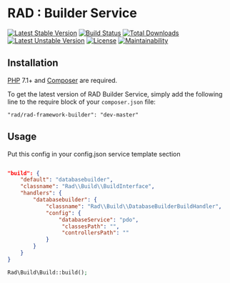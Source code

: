 RAD : Builder Service
==========================

[![Latest Stable Version](https://poser.pugx.org/rad/rad-framework-builder/v/stable)](https://packagist.org/packages/rad/rad-framework-builder)
[![Build Status](https://travis-ci.org/guillaumemonet/rad-framework-builder.svg?branch=master)](https://travis-ci.org/guillaumemonet/rad-framework-builder)
[![Total Downloads](https://poser.pugx.org/rad/rad-framework-builder/downloads)](https://packagist.org/packages/rad/rad-framework-builder)
[![Latest Unstable Version](https://poser.pugx.org/rad/rad-framework-builder/v/unstable)](https://packagist.org/packages/rad/rad-framework-builder)
[![License](https://poser.pugx.org/rad/rad-framework/license)](https://packagist.org/packages/rad/rad-framework-builder)
[![Maintainability](https://api.codeclimate.com/v1/badges/a8004edb8c7a4a82773e/maintainability)](https://codeclimate.com/github/guillaumemonet/rad-framework-builder/maintainability)

## Installation

[PHP](https://php.net) 7.1+ and [Composer](https://getcomposer.org) are required.

To get the latest version of RAD Builder Service, simply add the following line to the require block of your `composer.json` file:

```
"rad/rad-framework-builder": "dev-master"
```

## Usage

Put this config in your config.json service template section 

```json

"build": {
    "default": "databasebuilder",
    "classname": "Rad\\Build\\BuildInterface",
    "handlers": {
        "databasebuilder": {
            "classname": "Rad\\Build\\DatabaseBuilderBuildHandler",
            "config": {
                "databaseService": "pdo",
                 "classesPath": "",
                 "controllersPath": ""
            }
        }
    }
}


```

```php
Rad\Build\Build::build();
```




